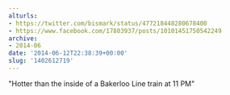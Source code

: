 ```yaml
---
alturls:
- https://twitter.com/bismark/status/477218448280678400
- https://www.facebook.com/17803937/posts/10101451750542249
archive:
- 2014-06
date: '2014-06-12T22:38:39+00:00'
slug: '1402612719'
---
```


"Hotter than the inside of a Bakerloo Line train at 11 PM"

